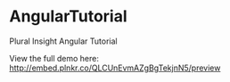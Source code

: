 AngularTutorial
===============

Plural Insight Angular Tutorial

View the full demo here: http://embed.plnkr.co/QLCUnEvmAZgBgTekjnN5/preview
